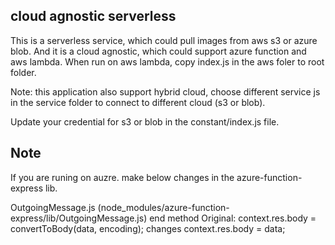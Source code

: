 ## cloud agnostic serverless

This is a serverless service, which could pull images from aws s3 or azure blob. And it is a cloud agnostic, which could support azure function and aws lambda.
When run on aws lambda, copy index.js in the aws foler to root folder.

Note: this application also support hybrid cloud, choose different service js in the service folder to connect to different cloud (s3 or blob).

Update your credential for s3 or blob in the constant/index.js file.



## Note
If you are runing on auzre. make below changes in the azure-function-express lib.

OutgoingMessage.js (node_modules/azure-function-express/lib/OutgoingMessage.js) end method
Original: context.res.body = convertToBody(data, encoding);
changes context.res.body = data;

